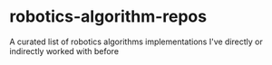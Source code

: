 # robotics-algorithm-repos
A curated list of robotics algorithms implementations I've directly or indirectly worked with before
